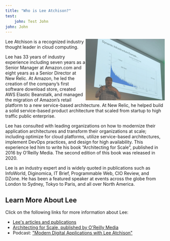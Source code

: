 ```yaml
---
title: "Who is Lee Atchison?"
test:
    john: Test John
john: John
---
```

<img src="./lee.png" align="right" width="250"/>

Lee Atchison is a recognized industry thought leader in cloud computing.

Lee has 33 years of industry experience including seven years as a Senior Manager at Amazon.com and eight years as a Senior Director at New Relic. At Amazon, he led the creation of the company’s first software download store, created AWS Elastic Beanstalk, and managed the migration of Amazon’s retail platform to a new service-based architecture. At New Relic, he helped build a solid service-based product architecture that scaled from startup to high traffic public enterprise.

Lee has consulted with leading organizations on how to modernize their application architectures and transform their organizations at scale; including optimize for cloud platforms, utilize service-based architectures, implement DevOps practices, and design for high availability. This experience led him to write his book “Architecting for Scale”, published in 2016 by O’Reilly Media. The second edition of this book was released in 2020.

Lee is an industry expert and is widely quoted in publications such as InfoWorld, Diginomica, IT Brief, Programmable Web, CIO Review, and DZone. He has been a featured speaker at events across the globe from London to Sydney, Tokyo to Paris, and all over North America.

## Learn More About Lee

Click on the following links for more information about Lee:

* <a href="https://leeatchison.com" target="_blank">Lee's articles and publications</a>
* <a href="https://architectingforscale.com" target="_blank">Architecting for Scale, published by O'Reilly Media</a>
* Podcast: <a href="https://mdacast.com" target="_blank">"Modern Digital Applications with Lee Atchison"</a>

